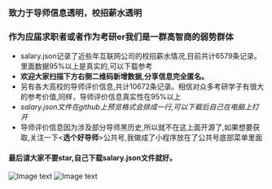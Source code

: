 ### 致力于导师信息透明，校招薪水透明
### 作为应届求职者或者作为考研er我们是一群高智商的弱势群体
- salary.json记录了近些年互联网公司的校招薪水情况,目前共计6579条记录。里面数据95%以上是真实的,可以下载参考
- **欢迎大家扫描下方右侧二维码新增数据,分享信息完全匿名。**
- 另有各大高校的导师评价信息,共计10672条记录。相信对众多考研学子有很大的参考价值,同样，导师评价信息真实性在95%以上
- *salary.json文件在github上预览格式会排成一行,可以下载后自己在电脑上打开*
- 导师评价信息因为涉及部分导师黑历史,所以就不在这上面开源了,如果想要获取,关注一下<**选个好导师**>公共号,我做成了小程序放在了公共号底部菜单里面
#### 最后请大家不要star,自己下载salary.json文件就好。

![Image text](https://github.com/1024offer/guka/blob/master/qrcode.jpg)
![Image text](https://github.com/1024offer/guka/blob/master/salary.jpg)



